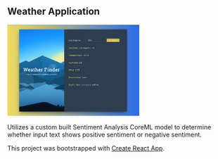 ## Weather Application ##

<img src = "demo/Overview.png" width = "300">

Utilizes a custom built Sentiment Analysis CoreML model to determine whether input text shows positive sentiment or negative sentiment.

This project was bootstrapped with [Create React App](https://github.com/facebook/create-react-app).
